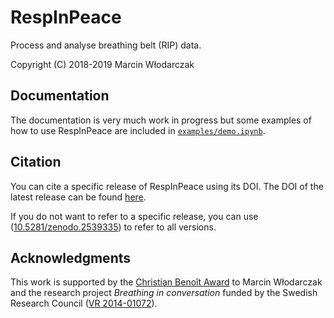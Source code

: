 # RespInPeace

Process and analyse breathing belt (RIP) data.

Copyright (C) 2018-2019 Marcin Włodarczak

## Documentation

The documentation is very much work in progress but some examples of
how to use RespInPeace are included in
[`examples/demo.ipynb`](./examples/demo.ipynb).

## Citation

You can cite a specific release of RespInPeace using its DOI. The DOI of the latest release can be found [here](https://zenodo.org/badge/latestdoi/155872024).

If you do not want to refer to a specific release, you can use  ([10.5281/zenodo.2539335](https://doi.org/10.5281/zenodo.2539335)) to refer to all versions.

## Acknowledgments

This work is supported by the [Christian Benoît Award](http://avisa.loria.fr/pcbenoit.html) to Marcin Włodarczak and the research project *Breathing in conversation* funded by the Swedish Research Council ([VR 2014-01072](https://www.swecris.se/betasearch/details/project/201401072VR)).
